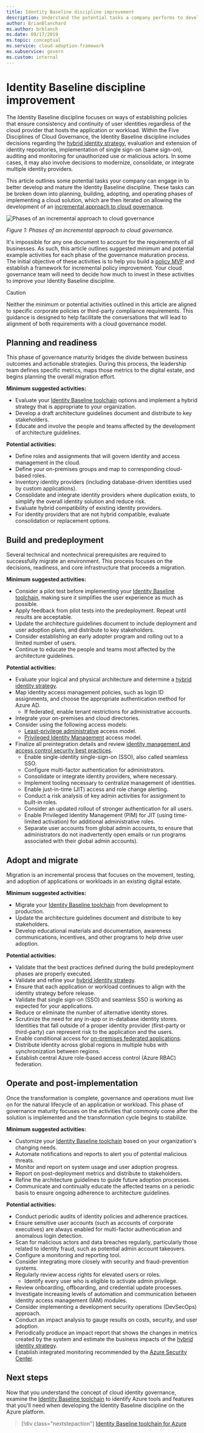 ```yaml
---
title: Identity Baseline discipline improvement
description: Understand the potential tasks a company performs to develop and mature its Identity Baseline discipline in each phase of cloud adoption.
author: BrianBlanchard
ms.author: brblanch
ms.date: 09/17/2019
ms.topic: conceptual
ms.service: cloud-adoption-framework
ms.subservice: govern
ms.custom: internal
---
```


# Identity Baseline discipline improvement

The Identity Baseline discipline focuses on ways of establishing policies that ensure consistency and continuity of user identities regardless of the cloud provider that hosts the application or workload. Within the Five Disciplines of Cloud Governance, the Identity Baseline discipline includes decisions regarding the [hybrid identity strategy](../../decision-guides/identity/index.md), evaluation and extension of identity repositories, implementation of single sign-on (same sign-on), auditing and monitoring for unauthorized use or malicious actors. In some cases, it may also involve decisions to modernize, consolidate, or integrate multiple identity providers.

This article outlines some potential tasks your company can engage in to better develop and mature the Identity Baseline discipline. These tasks can be broken down into planning, building, adopting, and operating phases of implementing a cloud solution, which are then iterated on allowing the development of an [incremental approach to cloud governance](../guides/index.md#an-incremental-approach-to-cloud-governance).

![Phases of an incremental approach to cloud governance](../../_images/govern/adoption-phases.png)

_Figure 1: Phases of an incremental approach to cloud governance._

It's impossible for any one document to account for the requirements of all businesses. As such, this article outlines suggested minimum and potential example activities for each phase of the governance maturation process. The initial objective of these activities is to help you build a [policy MVP](../guides/index.md#an-incremental-approach-to-cloud-governance) and establish a framework for incremental policy improvement. Your cloud governance team will need to decide how much to invest in these activities to improve your Identity Baseline discipline.

> [!CAUTION]
> Neither the minimum or potential activities outlined in this article are aligned to specific corporate policies or third-party compliance requirements. This guidance is designed to help facilitate the conversations that will lead to alignment of both requirements with a cloud governance model.

## Planning and readiness

This phase of governance maturity bridges the divide between business outcomes and actionable strategies. During this process, the leadership team defines specific metrics, maps those metrics to the digital estate, and begins planning the overall migration effort.

**Minimum suggested activities:**

- Evaluate your [Identity Baseline toolchain](./toolchain.md) options and implement a hybrid strategy that is appropriate to your organization.
- Develop a draft architecture guidelines document and distribute to key stakeholders.
- Educate and involve the people and teams affected by the development of architecture guidelines.

**Potential activities:**

- Define roles and assignments that will govern identity and access management in the cloud.
- Define your on-premises groups and map to corresponding cloud-based roles.
- Inventory identity providers (including database-driven identities used by custom applications).
- Consolidate and integrate identity providers where duplication exists, to simplify the overall identity solution and reduce risk.
- Evaluate hybrid compatibility of existing identity providers.
- For identity providers that are not hybrid compatible, evaluate consolidation or replacement options.

## Build and predeployment

Several technical and nontechnical prerequisites are required to successfully migrate an environment. This process focuses on the decisions, readiness, and core infrastructure that proceeds a migration.

**Minimum suggested activities:**

- Consider a pilot test before implementing your [Identity Baseline toolchain](./toolchain.md), making sure it simplifies the user experience as much as possible.
- Apply feedback from pilot tests into the predeployment. Repeat until results are acceptable.
- Update the architecture guidelines document to include deployment and user adoption plans, and distribute to key stakeholders.
- Consider establishing an early adopter program and rolling out to a limited number of users.
- Continue to educate the people and teams most affected by the architecture guidelines.

<!-- docutune:casing "seamless SSO" -->

**Potential activities:**

- Evaluate your logical and physical architecture and determine a [hybrid identity strategy](../../decision-guides/identity/index.md).
- Map identity access management policies, such as login ID assignments, and choose the appropriate authentication method for Azure AD.
  - If federated, enable tenant restrictions for administrative accounts.
- Integrate your on-premises and cloud directories.
- Consider using the following access models:
  - [Least-privilege administrative](/windows-server/identity/ad-ds/plan/security-best-practices/implementing-least-privilege-administrative-models) access model.
  - [Privileged Identity Management](/azure/active-directory/privileged-identity-management/pim-configure) access model.
- Finalize all preintegration details and review [identity management and access control security best practices](/azure/security/fundamentals/identity-management-best-practices).
  - Enable single-identity single-sign-on (SSO), also called seamless SSO.
  - Configure multi-factor authentication for administrators.
  - Consolidate or integrate identity providers, where necessary.
  - Implement tooling necessary to centralize management of identities.
  - Enable just-in-time (JIT) access and role change alerting.
  - Conduct a risk analysis of key admin activities for assignment to built-in roles.
  - Consider an updated rollout of stronger authentication for all users.
  - Enable Privileged Identity Management (PIM) for JIT (using time-limited activation) for additional administrative roles.
  - Separate user accounts from global admin accounts, to ensure that administrators do not inadvertently open emails or run programs associated with their global admin accounts).

## Adopt and migrate

Migration is an incremental process that focuses on the movement, testing, and adoption of applications or workloads in an existing digital estate.

**Minimum suggested activities:**

- Migrate your [Identity Baseline toolchain](./toolchain.md) from development to production.
- Update the architecture guidelines document and distribute to key stakeholders.
- Develop educational materials and documentation, awareness communications, incentives, and other programs to help drive user adoption.

**Potential activities:**

- Validate that the best practices defined during the build predeployment phases are properly executed.
- Validate and refine your [hybrid identity strategy](../../decision-guides/identity/index.md).
- Ensure that each application or workload continues to align with the identity strategy before release.
- Validate that single sign-on (SSO) and seamless SSO is working as expected for your applications.
- Reduce or eliminate the number of alternative identity stores.
- Scrutinize the need for any in-app or in-database identity stores. Identities that fall outside of a proper identity provider (first-party or third-party) can represent risk to the application and the users.
- Enable conditional access for [on-premises federated applications](/azure/active-directory/devices/overview).
- Distribute identity across global regions in multiple hubs with synchronization between regions.
- Establish central Azure role-based access control (Azure RBAC) federation.

## Operate and post-implementation

Once the transformation is complete, governance and operations must live on for the natural lifecycle of an application or workload. This phase of governance maturity focuses on the activities that commonly come after the solution is implemented and the transformation cycle begins to stabilize.

**Minimum suggested activities:**

- Customize your [Identity Baseline toolchain](./toolchain.md) based on your organization's changing needs.
- Automate notifications and reports to alert you of potential malicious threats.
- Monitor and report on system usage and user adoption progress.
- Report on post-deployment metrics and distribute to stakeholders.
- Refine the architecture guidelines to guide future adoption processes.
- Communicate and continually educate the affected teams on a periodic basis to ensure ongoing adherence to architecture guidelines.

**Potential activities:**

- Conduct periodic audits of identity policies and adherence practices.
- Ensure sensitive user accounts (such as accounts of corporate executives) are always enabled for multi-factor authentication and anomalous login detection.
- Scan for malicious actors and data breaches regularly, particularly those related to identity fraud, such as potential admin account takeovers.
- Configure a monitoring and reporting tool.
- Consider integrating more closely with security and fraud-prevention systems.
- Regularly review access rights for elevated users or roles.
  - Identify every user who is eligible to activate admin privilege.
- Review onboarding, offboarding, and credential update processes.
- Investigate increasing levels of automation and communication between identity access management (IAM) modules.
- Consider implementing a development security operations (DevSecOps) approach.
- Conduct an impact analysis to gauge results on costs, security, and user adoption.
- Periodically produce an impact report that shows the changes in metrics created by the system and estimate the business impacts of the [hybrid identity strategy](../../decision-guides/identity/index.md).
- Establish integrated monitoring recommended by the [Azure Security Center](/azure/security-center/security-center-intro).

## Next steps

Now that you understand the concept of cloud identity governance, examine the [Identity Baseline toolchain](./toolchain.md) to identify Azure tools and features that you'll need when developing the Identity Baseline discipline on the Azure platform.

> [!div class="nextstepaction"]
> [Identity Baseline toolchain for Azure](./toolchain.md)

